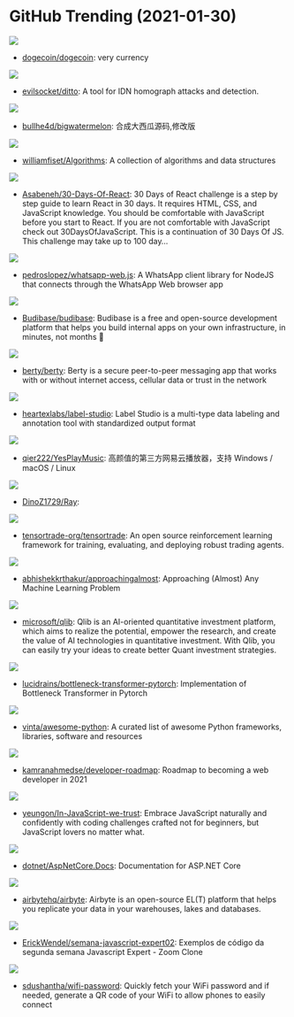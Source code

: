 # GitHub Trending (2021-01-30)

![](https://img.shields.io/badge/C%2B%2B-New%20163-green?style=flat-square&logo=appveyor)
- [dogecoin/dogecoin](https://github.com/dogecoin/dogecoin): very currency

![](https://img.shields.io/badge/Go-New%2089-green?style=flat-square&logo=appveyor)
- [evilsocket/ditto](https://github.com/evilsocket/ditto): A tool for IDN homograph attacks and detection.

![](https://img.shields.io/badge/JavaScript-New%20161-green?style=flat-square&logo=appveyor)
- [bullhe4d/bigwatermelon](https://github.com/bullhe4d/bigwatermelon): 合成大西瓜源码,修改版

![](https://img.shields.io/badge/Java-New%20278-green?style=flat-square&logo=appveyor)
- [williamfiset/Algorithms](https://github.com/williamfiset/Algorithms): A collection of algorithms and data structures

![](https://img.shields.io/badge/JavaScript-New%20402-green?style=flat-square&logo=appveyor)
- [Asabeneh/30-Days-Of-React](https://github.com/Asabeneh/30-Days-Of-React): 30 Days of React challenge is a step by step guide to learn React in 30 days. It requires HTML, CSS, and JavaScript knowledge. You should be comfortable with JavaScript before you start to React. If you are not comfortable with JavaScript check out 30DaysOfJavaScript. This is a continuation of 30 Days Of JS. This challenge may take up to 100 day…

![](https://img.shields.io/badge/JavaScript-New%2014-green?style=flat-square&logo=appveyor)
- [pedroslopez/whatsapp-web.js](https://github.com/pedroslopez/whatsapp-web.js): A WhatsApp client library for NodeJS that connects through the WhatsApp Web browser app

![](https://img.shields.io/badge/JavaScript-New%20259-green?style=flat-square&logo=appveyor)
- [Budibase/budibase](https://github.com/Budibase/budibase): Budibase is a free and open-source development platform that helps you build internal apps on your own infrastructure, in minutes, not months 🚀

![](https://img.shields.io/badge/Go-New%20290-green?style=flat-square&logo=appveyor)
- [berty/berty](https://github.com/berty/berty): Berty is a secure peer-to-peer messaging app that works with or without internet access, cellular data or trust in the network

![](https://img.shields.io/badge/JavaScript-New%20123-green?style=flat-square&logo=appveyor)
- [heartexlabs/label-studio](https://github.com/heartexlabs/label-studio): Label Studio is a multi-type data labeling and annotation tool with standardized output format

![](https://img.shields.io/badge/Vue-New%20393-green?style=flat-square&logo=appveyor)
- [qier222/YesPlayMusic](https://github.com/qier222/YesPlayMusic): 高颜值的第三方网易云播放器，支持 Windows / macOS / Linux

![](https://img.shields.io/badge/C-New%2066-green?style=flat-square&logo=appveyor)
- [DinoZ1729/Ray](https://github.com/DinoZ1729/Ray): 

![](https://img.shields.io/badge/Python-New%2050-green?style=flat-square&logo=appveyor)
- [tensortrade-org/tensortrade](https://github.com/tensortrade-org/tensortrade): An open source reinforcement learning framework for training, evaluating, and deploying robust trading agents.

![](https://img.shields.io/badge/none-New%20302-green?style=flat-square&logo=appveyor)
- [abhishekkrthakur/approachingalmost](https://github.com/abhishekkrthakur/approachingalmost): Approaching (Almost) Any Machine Learning Problem

![](https://img.shields.io/badge/Python-New%2063-green?style=flat-square&logo=appveyor)
- [microsoft/qlib](https://github.com/microsoft/qlib): Qlib is an AI-oriented quantitative investment platform, which aims to realize the potential, empower the research, and create the value of AI technologies in quantitative investment. With Qlib, you can easily try your ideas to create better Quant investment strategies.

![](https://img.shields.io/badge/Python-New%2072-green?style=flat-square&logo=appveyor)
- [lucidrains/bottleneck-transformer-pytorch](https://github.com/lucidrains/bottleneck-transformer-pytorch): Implementation of Bottleneck Transformer in Pytorch

![](https://img.shields.io/badge/Python-New%20122-green?style=flat-square&logo=appveyor)
- [vinta/awesome-python](https://github.com/vinta/awesome-python): A curated list of awesome Python frameworks, libraries, software and resources

![](https://img.shields.io/badge/none-New%20495-green?style=flat-square&logo=appveyor)
- [kamranahmedse/developer-roadmap](https://github.com/kamranahmedse/developer-roadmap): Roadmap to becoming a web developer in 2021

![](https://img.shields.io/badge/JavaScript-New%2017-green?style=flat-square&logo=appveyor)
- [yeungon/In-JavaScript-we-trust](https://github.com/yeungon/In-JavaScript-we-trust): Embrace JavaScript naturally and confidently with coding challenges crafted not for beginners, but JavaScript lovers no matter what.

![](https://img.shields.io/badge/C%23-New%2027-green?style=flat-square&logo=appveyor)
- [dotnet/AspNetCore.Docs](https://github.com/dotnet/AspNetCore.Docs): Documentation for ASP.NET Core

![](https://img.shields.io/badge/Java-New%20224-green?style=flat-square&logo=appveyor)
- [airbytehq/airbyte](https://github.com/airbytehq/airbyte): Airbyte is an open-source EL(T) platform that helps you replicate your data in your warehouses, lakes and databases.

![](https://img.shields.io/badge/JavaScript-New%2062-green?style=flat-square&logo=appveyor)
- [ErickWendel/semana-javascript-expert02](https://github.com/ErickWendel/semana-javascript-expert02): Exemplos de código da segunda semana Javascript Expert - Zoom Clone

![](https://img.shields.io/badge/Python-New%2068-green?style=flat-square&logo=appveyor)
- [sdushantha/wifi-password](https://github.com/sdushantha/wifi-password): Quickly fetch your WiFi password and if needed, generate a QR code of your WiFi to allow phones to easily connect

